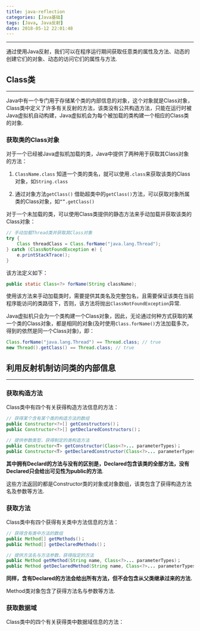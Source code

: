 ```yaml
---
title: java-reflection
categories: [Java基础]
tags: [Java, Java反射]
date: 2018-05-12 22:01:48
---
```


---

通过使用Java反射，我们可以在程序运行期间获取任意类的属性及方法、动态的创建它们的对象、动态的访问它们的属性与方法.

<!-- more -->

## Class类

---

Java中有一个专门用于存储某个类的内部信息的对象，这个对象就是Class对象，Class类中定义了许多有关反射的方法，该类没有公共构造方法，只能在运行时被Java虚拟机自动构建，Java虚拟机会为每个被加载的类构建一个相应的Class类的对象.

### 获取类的Class对象

对于一个已经被Java虚拟机加载的类，Java中提供了两种用于获取其Class对象的方法：

1. `ClassName.class` 知道一个类的类名，就可以使用`.class`来获取该类的Class对象，如`String.class`

2. 通过对象方法`getClass()` 借助超类中的`getClass()`方法，可以获取对象所属类的Class对象，如`“”.getClass()`

对于一个未加载的类，可以使用Class类提供的静态方法来手动加载并获取该类的Class对象：

```java
// 手动加载Thread类并获取其Class对象
try {
    Class threadClass = Class.forName("java.lang.Thread");
} catch (ClassNotFoundException e) {
    e.printStackTrace();
}
```

该方法定义如下：

```java
public static Class<?> forName(String className);
```

使用该方法来手动加载类时，需要提供其类名及完整包名，且需要保证该类在当前程序能访问的类路径下，否则，该方法将抛出`ClassNotFoundException`异常.

Java虚拟机只会为一个类构建一个Class对象，因此，无论通过何种方式获取的某一个类的Class对象，都是相同的对象(及时使用`Class.forName()`方法加载多次，得到的依然是同一个Class对象)，即：

```java
Class.forName("java.lang.Thread") == Thread.class; // true
new Thread().getClass() == Thread.class; // true
```

## 利用反射机制访问类的内部信息

---

### 获取构造方法

Class类中有四个有关获得构造方法信息的方法：

```java
// 获得某个含有某个类的构造方法的数组
public Constructor<?>[] getConstructors()；
public Constructor<?>[] getDeclaredConstructors()；

// 提供参数类型，获得制定的类构造方法
public Constructor<T> getConstructor(Class<?>... parameterTypes)；
public Constructor<T> getDeclaredConstructor(Class<?>... parameterTypes)；
```

**其中拥有Declard的方法与没有的区别是，Declared包含该类的全部方法，没有Declared只会给出可见性为public的方法**.

这些方法返回的都是Constructor类的对象或对象数组，该类包含了获得构造方法名及参数等方法.

### 获取方法

Class类中有四个获得有关类中方法信息的方法：

```java
// 获得含有类中方法的数组
public Method[] getMethods()；
public Method[] getDeclaredMethods()；

// 提供方法名与方法参数，获得指定的方法
public Method getMethod(String name, Class<?>... parameterTypes)；
public Method getDeclaredMethod(String name, Class<?>... parameterTypes)；
```

**同样，含有Declared的方法会给出所有方法，但不会包含从父类继承过来的方法.**

Method类对象包含了获得方法名与参数等方法.

### 获取数据域

Class类中的四个有关获得类中数据域信息的方法：

